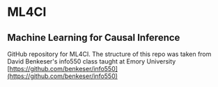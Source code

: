 # ML4CI

## Machine Learning for Causal Inference

GitHub repository for ML4CI. The structure of this repo was taken from David Benkeser's info550 class taught at Emory University [https://github.com/benkeser/info550](https://github.com/benkeser/info550)
